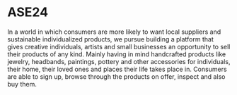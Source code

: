 # ASE24
In a world in which consumers are more likely to want local suppliers and sustainable individualized products, we pursue building a platform that gives creative individuals, artists and small businesses an opportunity to sell their products of any kind. Mainly having in mind handcrafted products like jewelry, headbands, paintings, pottery and other accessories for individuals, their home, their loved ones and places their life takes place in. Consumers are able to sign up, browse through the products on offer, inspect and also buy them.
